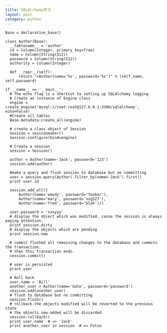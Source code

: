 ```yaml
---
title: SQLAlchemy学习
layout: post
category: python
---
```

    Base = declarative_base()
    
    class Author(Base):
      __tablename__ = 'author'
      id = Column(Integer, primary_key=True)
      name = Column(String(512))
      password = Column(String(512))
      authority = Column(Integer)
    
      def __repr__(self):
          return "<Author(name='%s', password='%s')" % (self.name, self.password)
    
    if __name__ == '__main__':
      # The echo flag is a shortcut to setting up SQLAlchemy logging
      # Create an instance of Engine class
      engine = create_engine('mysql://root:root@127.0.0.1:3306/sqlalchemy', echo=False)
      #Create all tables
      Base.metadata.create_all(engine)
    
      # create a class object of Session
      Session = sessionmaker()
      Session.configure(bind=engine)
    
      # Create a session
      session = Session()
    
      author = Author(name='Jack', password='123')
      session.add(author)
    
      #make a query and flush session to database but no committing
      user = session.query(Author).filter_by(name='Jack').first()
      print user.id
    
      session.add_all([
          Author(name='wendy', password='foobar'),
          Author(name='mary', password='xxg527'),
          Author(name='fred', password='blah')])
    
      user.password = 'xxxyyy'
      # display the object which was modified. cause the session is always paying attention.
      print session.dirty
      # display the objects which are pending
      print session.new
    
      # commit flushed all remaining changes to the database and commits the transaction.
      # then this transaction ends.
      session.commit()
    
      # user is persisted
      print user
    
      # Roll back
      user.name = 'Bill'
      another_user = Author(name='Gate', password='password')
      session.add(another_user)
      # flush to database but no committing
      session.flush()
      # rollback.the objects modified will be reverted to the previous state
      # the objects new-added will be discarded
      session.rollback()
      print user.name  # => 'Jack'
      print another_user in session  # => False
